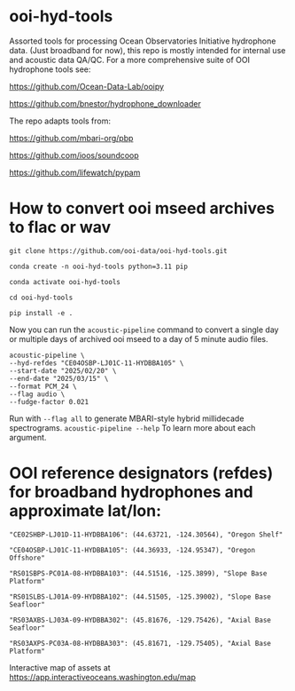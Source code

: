 # ooi-hyd-tools 

Assorted tools for processing Ocean Observatories Initiative hydrophone data. (Just broadband for now), this repo is mostly intended for internal use and acoustic data QA/QC. 
For a more comprehensive suite of OOI hydrophone tools see:

https://github.com/Ocean-Data-Lab/ooipy

https://github.com/bnestor/hydrophone_downloader

The repo adapts tools from: 

https://github.com/mbari-org/pbp

https://github.com/ioos/soundcoop

https://github.com/lifewatch/pypam

# How to convert ooi mseed archives to flac or wav
`git clone https://github.com/ooi-data/ooi-hyd-tools.git`

`conda create -n ooi-hyd-tools python=3.11 pip`

`conda activate ooi-hyd-tools`

`cd ooi-hyd-tools`

`pip install -e .`

Now you can run the `acoustic-pipeline` command to convert a single day or multiple days of archived ooi mseed to a day of 5 minute audio files.

```
acoustic-pipeline \
--hyd-refdes "CE04OSBP-LJ01C-11-HYDBBA105" \
--start-date "2025/02/20" \
--end-date "2025/03/15" \
--format PCM_24 \
--flag audio \
--fudge-factor 0.021
```
Run with `--flag all` to generate MBARI-style hybrid millidecade spectrograms.
`acoustic-pipeline --help` To learn more about each argument. 

# OOI reference designators (refdes) for broadband hydrophones and approximate lat/lon:

`"CE02SHBP-LJ01D-11-HYDBBA106": (44.63721, -124.30564), "Oregon Shelf"`

`"CE04OSBP-LJ01C-11-HYDBBA105": (44.36933, -124.95347), "Oregon Offshore"`

`"RS01SBPS-PC01A-08-HYDBBA103": (44.51516, -125.3899), "Slope Base Platform"`

`"RS01SLBS-LJ01A-09-HYDBBA102": (44.51505, -125.39002), "Slope Base Seafloor"`

`"RS03AXBS-LJ03A-09-HYDBBA302": (45.81676, -129.75426), "Axial Base Seafloor"`

`"RS03AXPS-PC03A-08-HYDBBA303": (45.81671, -129.75405), "Axial Base Platform"`


Interactive map of assets at https://app.interactiveoceans.washington.edu/map
